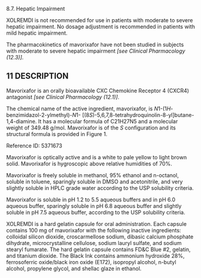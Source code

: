 8.7. Hepatic Impairment

XOLREMDI is not recommended for use in patients with moderate to severe hepatic impairment. No dosage adjustment is recommended in patients with mild hepatic impairment.

The pharmacokinetics of mavorixafor have not been studied in subjects with moderate to severe hepatic impairment _[see Clinical Pharmacology (12.3)]_.

## 11 DESCRIPTION

Mavorixafor is an orally bioavailable CXC Chemokine Receptor 4 (CXCR4) antagonist _[see Clinical Pharmacology (12.1)]_.

The chemical name of the active ingredient, mavorixafor, is *N*1-(1*H*-benzimidazol-2-ylmethyl)-*N*1- [(8*S*)-5,6,7,8-tetrahydroquinolin-8-yl]butane-1,4-diamine. It has a molecular formula of C21H27N5 and a molecular weight of 349.48 g/mol. Mavorixafor is of the _S_ configuration and its structural formula is provided in Figure 1.

Reference ID: 5371673

Mavorixafor is optically active and is a white to pale yellow to light brown solid. Mavorixafor is hygroscopic above relative humidities of 70%.

Mavorixafor is freely soluble in methanol, 95% ethanol and n-octanol, soluble in toluene, sparingly soluble in DMSO and acetonitrile, and very slightly soluble in HPLC grade water according to the USP solubility criteria.

Mavorixafor is soluble in pH 1.2 to 5.5 aqueous buffers and in pH 6.0 aqueous buffer, sparingly soluble in pH 6.8 aqueous buffer and slightly soluble in pH 7.5 aqueous buffer, according to the USP solubility criteria.

XOLREMDI is a hard gelatin capsule for oral administration. Each capsule contains 100 mg of mavorixafor with the following inactive ingredients: colloidal silicon dioxide, croscarmellose sodium, dibasic calcium phosphate dihydrate, microcrystalline cellulose, sodium lauryl sulfate, and sodium stearyl fumarate. The hard gelatin capsule contains FD&C Blue #2, gelatin, and titanium dioxide. The Black Ink contains ammonium hydroxide 28%, ferrosoferric oxide/black iron oxide (E172), isopropyl alcohol, n-butyl alcohol, propylene glycol, and shellac glaze in ethanol.
